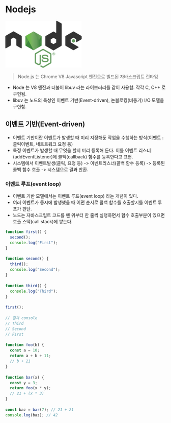 # Nodejs

<img src="./Node.js_logo.svg" width="240" />

> Node.js 는 Chrome V8 Javascript 엔진으로 빌드된 자바스크립트 런타임

- Node 는 V8 엔진과 더불어 libuv 라는 라이브러리를 같이 사용함. 각각 C, C++ 로 구현됨.
- libuv 는 노드의 특성인 이벤트 기반(Event-driven), 논블로킹(비동기) I/O 모델을 구현함.

## 이벤트 기반(Event-driven)
- 이벤트 기반이란 이벤트가 발생할 때 미리 지정해둔 작업을 수행하는 방식(이벤트 : 클릭이벤트, 네트트워크 요청 등)
- 특정 이벤트가 발생할 때 무엇을 할지 미리 등록해 둔다. 이를 이벤트 리스너(addEventListener)에 콜백(callback) 함수를 등록한다고 표현.
- 시스템에서 이벤트발생(클릭, 요청 등) -> 이벤트리스너(콜백 함수 등록) -> 등록된 콜백 함수 호출 -> 시스템으로 결과 반환.

### 이벤트 루프(event loop)
- 이벤트 기반 모델에서는 이벤트 루프(event loop) 라는 개념이 있다.
- 여러 이벤트가 동시에 발생했을 때 어떤 순서로 콜백 함수를 호출할지를 이벤트 루프가 판단.
- 노드는 자바스크립트 코드를 맨 위부터 한 줄씩 실행하면서 함수 호출부분이 있으면 호출 스택(call stack)에 쌓는다.
```javascript
function first() {
  second();
  console.log("First");
}

function second() {
  third();
  console.log("Second");
}

function third() {
  console.log("Third");
}

first();

// 결과 console
// Third
// Second
// First

function foo(b) {
  const a = 10;
  return a + b + 11;
  // b + 21
}

function bar(x) {
  const y = 3;
  return foo(x * y);
  // 21 + (x * 3)
}

const baz = bar(7); // 21 + 21
console.log(baz); // 42
```
